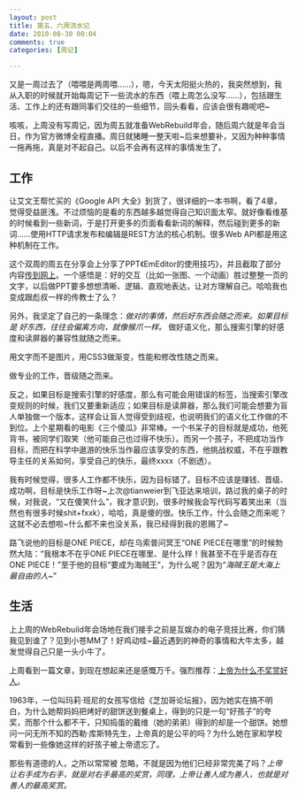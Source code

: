```yaml
---
layout: post
title: 第五、六周流水记
date: 2010-08-30 00:04
comments: true
categories: [周记]

---
```


又是一周过去了（喂喂是两周喂……），嗯，今天太阳挺火热的，我突然想到，我从入职的时候就开始每周记下一些流水的东西（喂上周怎么没写……），包括跟生活、工作上的还有跟同事们交往的一些细节，回头看看，应该会很有趣呢吧~

咳咳，上周没有写周记，因为周五就准备WebRebuild年会，随后周六就是年会当日，作为官方微博全程直播。周日就猪睡一整天啦~后来想要补，又因为种种事情一拖再拖，真是对不起自己。以后不会再有这样的事情发生了。
<h2>工作</h2>
让艾文王帮忙买的《Google API 大全》到货了，很详细的一本书啊，看了4章，觉得受益匪浅。不过烦恼的是看的东西越多越觉得自己知识面太窄。就好像看维基的时候看到一些新词，于是打开更多的页面看看新词的解释，然后碰到更多的新词……使用HTTP请求发布和编辑是REST方法的核心机制。很多Web API都是用这种机制在工作。

这个双周的周五在分享会上分享了PPT《EmEditor的使用技巧》，并且截取了部分内容<a href="http://yuguo.us/weblog/emeditor-snippet/" target="_blank">传到网上</a>。一个感悟是：好的交互（比如一张图、一个动画）胜过整整一页的文字，以后做PPT要多想想清晰、逻辑、直观地表达，让对方理解自己。哈哈我也变成跟彪叔一样的传教士了么？

另外，我坚定了自己的一条理念：<em>做对的事情，然后好东西会随之而来。如果目标是 好东西，往往会偏离方向，就像猴爪一样。</em>
做好语义化，那么搜索引擎的好感度和读屏器的兼容性就随之而来。

用文字而不是图片，用CSS3做渐变，性能和修改性随之而来。

做专业的工作，晋级随之而来。

反之，如果目标是搜索引擎的好感度，那么有可能会用错误的标签，当搜索引擎改变规则的时候，我们又要重新适应；如果目标是读屏器，那么我们可能会想要为盲人单独做一个版本，这样会让盲人觉得受到歧视，也说明我们的语义化工作做的不到位。上个星期看的电影《三个傻瓜》非常棒。一个书呆子的目标就是成功，他死背书，被同学们取笑（他可能自己也过得不快乐）。而另一个孩子，不把成功当作目标，而把在科学中遨游的快乐当作最应该享受的东西，他挑战权威，不在乎跟教导主任的关系如何，享受自己的快乐，最终xxxx（不剧透）。

我有时候觉得，很多人工作都不快乐，因为目标错了。目标不应该是赚钱、晋级、成功啊，目标是快乐工作呀~上次@tianweier到飞亚达来培训，路过我的桌子的时候，对我说，“又在傻笑什么”，我才意识到，很多时候我会写代码写着笑出来（当然也有很多时候shit+fxxk），哈哈，真是傻的很。快乐工作，什么会随之而来呢？这就不必去想啦~什么都不来也没关系，我已经得到我的恩赐了~

路飞说他的目标是ONE PIECE，却在乌索普问冥王“ONE PIECE在哪里”的时候勃然大陆：“我根本不在乎ONE PIECE在哪里、是什么样！我甚至不在乎是否存在ONE PIECE！”至于他的目标“要成为海贼王”，为什么呢？因为“<em>海贼王是大海上最自由的人</em>~”
<h2>生活</h2>
上上周的WebRebuild年会场地在我们接手之前是互娱办的电子竞技比赛，你们猜我见到谁了？见到小苍MM了！好鸡动哇~最近遇到的神奇的事情和大牛太多，越发觉得自己只是一头小牛了。

上周看到一篇文章，到现在想起来还是感慨万千。强烈推荐：<a href="http://www.zreading.cn/archives/1915.html">上帝为什么不奖赏好人</a>。

1963年，一位叫玛莉·班尼的女孩写信给《芝加哥论坛报》，因为她实在搞不明白，为什么她帮妈妈把烤好的甜饼送到餐桌上，得到的只是一句“好孩子”的夸 奖，而那个什么都不干，只知捣蛋的戴维（她的弟弟）得到的却是一个甜饼。她想问一问无所不知的西勒·库斯特先生，上帝真的是公平的吗？为什么她在家和学校 常看到一些像她这样的好孩子被上帝遗忘了。

那些有道德的人，之所以常常被 忽略，不就是因为他们已经非常完美了吗？<em>上帝让右手成为右手，就是对右手最高的奖赏，同理，</em><em>上帝让善人成为善人，也就是对善人的最高奖赏</em><em>。</em>
